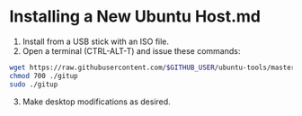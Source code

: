 ﻿# Installing a New Ubuntu Host.md

1. Install from a USB stick with an ISO file.
2. Open a terminal (CTRL-ALT-T) and issue these commands:
```bash
wget https://raw.githubusercontent.com/$GITHUB_USER/ubuntu-tools/master/sbin/setup/gitup
chmod 700 ./gitup
sudo ./gitup
```
3. Make desktop modifications as desired. 